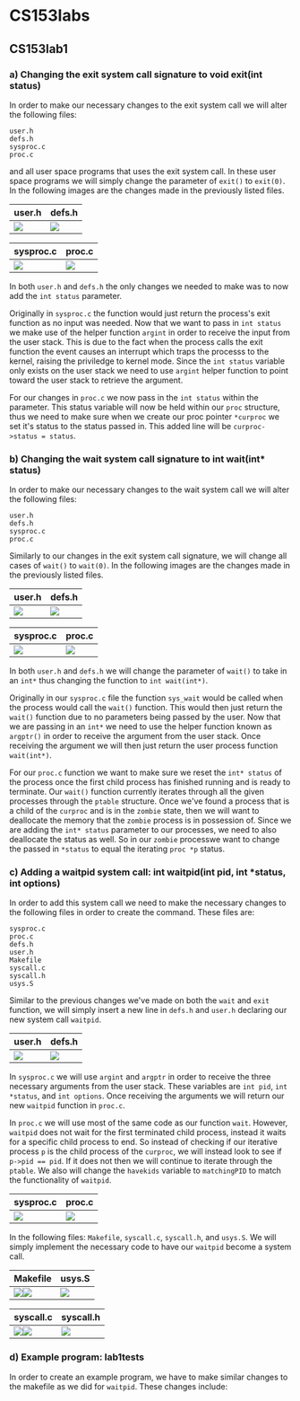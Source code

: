 # CS153labs
## CS153lab1
### a) Changing the exit system call signature to void exit(int status)

In order to make our necessary changes to the exit system call we will alter the following files: 
```
user.h 
defs.h
sysproc.c 
proc.c 
```
and all user space programs that uses the exit system call. In these user space programs we will simply change the parameter of `exit()` to `exit(0)`. In the following images are the changes made in the previously listed files.

| user.h | defs.h |
|--------|--------|
|<img src="https://github.com/MarcJimenez99/cs153labs/blob/master/cs153pictures/lab1/pic1.1.JPG">|<img src="https://github.com/MarcJimenez99/cs153labs/blob/master/cs153pictures/lab1/pic1.2.JPG">|

| sysproc.c | proc.c |
|-----------|--------|
|<img src="https://github.com/MarcJimenez99/cs153labs/blob/master/cs153pictures/lab1/pic1.3.JPG">|<img src="https://github.com/MarcJimenez99/cs153labs/blob/master/cs153pictures/lab1/pic1.4.JPG">|

In both `user.h` and `defs.h` the only changes we needed to make was to now add the `int status` parameter. 

Originally in `sysproc.c` the function would just return the process's exit function as no input was needed. Now that we want to pass in `int status` we make use of the helper function `argint` in order to receive the input from the user stack. This is due to the fact when the process calls the exit function the event causes an interrupt which traps the processs to the kernel, raising the priviledge to kernel mode. Since the `int status` variable only exists on the user stack we need to use `argint` helper function to point toward the user stack to retrieve the argument.

For our changes in `proc.c` we now pass in the `int status` within the parameter. This status variable will now be held within our `proc` structure, thus we need to make sure when we create our proc pointer `*curproc` we set it's status to the status passed in. This added line will be `curproc->status = status`. 

### b) Changing the wait system call signature to int wait(int* status)

In order to make our necessary changes to the wait system call we will alter the following files: 
```
user.h 
defs.h
sysproc.c 
proc.c 
```
Similarly to our changes in the exit system call signature, we will change all cases of `wait()` to `wait(0)`. In the following images are the changes made in the previously listed files.

| user.h | defs.h |
|--------|--------|
|<img src="https://github.com/MarcJimenez99/cs153labs/blob/master/cs153pictures/lab1/waituser.JPG">|<img src="https://github.com/MarcJimenez99/cs153labs/blob/master/cs153pictures/lab1/waitdefs.JPG">|

| sysproc.c | proc.c |
|-----------|--------|
|<img src="https://github.com/MarcJimenez99/cs153labs/blob/master/cs153pictures/lab1/waitsysproc.JPG">|<img src="https://github.com/MarcJimenez99/cs153labs/blob/master/cs153pictures/lab1/waitproc.JPG">|

In both `user.h` and `defs.h` we will change the parameter of `wait()` to take in an `int*` thus changing the function to `int wait(int*)`. 

Originally in our `sysproc.c` file the function `sys_wait` would be called when the process would call the `wait()` function. This would then just return the `wait()` function due to no parameters being passed by the user. Now that we are passing in an `int*` we need to use the helper function known as `argptr()` in order to receive the argument from the user stack. Once receiving the argument we will then just return the user process function `wait(int*)`.

For our `proc.c` function we want to make sure we reset the `int* status` of the process once the first child process has finished running and is ready to terminate. Our `wait()` function currently iterates through all the given processes through the `ptable` structure. Once we've found a process that is a child of the `curproc` and is in the `zombie` state, then we will want to deallocate the memory that the `zombie` process is in possession of. Since we are adding the `int* status` parameter to our processes, we need to also deallocate the status as well. So in our `zombie` processwe want to change the passed in `*status` to equal the iterating `proc *p` status. 

### c) Adding a waitpid system call: int waitpid(int pid, int *status, int options)

In order to add this system call we need to make the necessary changes to the following files in order to create the command. These files are:
```
sysproc.c
proc.c
defs.h
user.h
Makefile
syscall.c
syscall.h
usys.S
```
Similar to the previous changes we've made on both the `wait` and `exit` function, we will simply insert a new line in `defs.h` and `user.h` declaring our new system call `waitpid`.

| user.h | defs.h |
|--------|--------|
|<img src="https://github.com/MarcJimenez99/cs153labs/blob/master/cs153pictures/lab1/waitpiduser.JPG">|<img src="https://github.com/MarcJimenez99/cs153labs/blob/master/cs153pictures/lab1/waitpiddefs.JPG">|

In `sysproc.c` we will use `argint` and `argptr` in order to receive the three necessary arguments from the user stack. These variables are `int pid`, `int *status`, and `int options`. Once receiving the arguments we will return our new `waitpid` function in `proc.c`. 

In `proc.c` we will use most of the same code as our function `wait`. However, `waitpid` does not wait for the first terminated child process, instead it waits for a specific child process to end. So instead of checking if our iterative process `p` is the child process of the `curproc`, we will instead look to see if `p->pid == pid`. If it does not then we will continue to iterate through the `ptable`. We also will change the `havekids` variable to `matchingPID` to match the functionality of `waitpid`.  

| sysproc.c | proc.c |
|--------|--------|
|<img src="https://github.com/MarcJimenez99/cs153labs/blob/master/cs153pictures/lab1/waitpidsysproc.JPG">|<img src="https://github.com/MarcJimenez99/cs153labs/blob/master/cs153pictures/lab1/waitpidproc.JPG">|

In the following files: `Makefile`, `syscall.c`, `syscall.h`, and `usys.S`. We will simply implement the necessary code to have our `waitpid` become a system call.

| Makefile | usys.S |
|--------|--------|
|<img src="https://github.com/MarcJimenez99/cs153labs/blob/master/cs153pictures/lab1/waitpidmakefile1.0.JPG"><img src="https://github.com/MarcJimenez99/cs153labs/blob/master/cs153pictures/lab1/waitpidmakefile1.1.JPG">|<img src="https://github.com/MarcJimenez99/cs153labs/blob/master/cs153pictures/lab1/waitpidusys.JPG">|

| syscall.c | syscall.h |
|--------|--------|
|<img src="https://github.com/MarcJimenez99/cs153labs/blob/master/cs153pictures/lab1/waitpidsyscallc.JPG"><img src="https://github.com/MarcJimenez99/cs153labs/blob/master/cs153pictures/lab1/waitpidsyscallc1.JPG">|<img src="https://github.com/MarcJimenez99/cs153labs/blob/master/cs153pictures/lab1/waitpidsyscallh.JPG">|

### d) Example program: lab1tests

In order to create an example program, we have to make similar changes to the makefile as we did for `waitpid`. These changes include:

<img src="">
<img src="">
